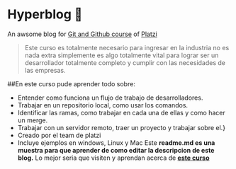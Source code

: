 # Hyperblog 💞
An awsome blog for [Git and Github course](https://platzi.com/cursos/git-github/) of [Platzi](https://platzi.com/home)
>Este curso es totalmente necesario para ingresar en la industria no es nada extra simplemente es algo totalmente vital para lograr ser un desarrollador totalmente completo y cumplir con las necesidades de las empresas.
>

##En este curso pude aprender todo sobre:
* Entender como funciona un flujo de trabajo de desarrolladores.
* Trabajar en un repositorio local, como usar los comandos.
* Identificar las ramas, como trabajar en cada una de ellas y como hacer un merge.
* Trabajar con un servidor remoto, traer un proyecto y trabajar sobre el.}
* Creado por el team de platzi
* Incluye ejemplos en windows, Linux y Mac
Este **readme.md es una muestra para que aprender de como editar la descripcion de este blog.** Lo mejor seria que visiten y aprendan acerca de [**este curso**](https://platzi.com/cursos/git-github/)
